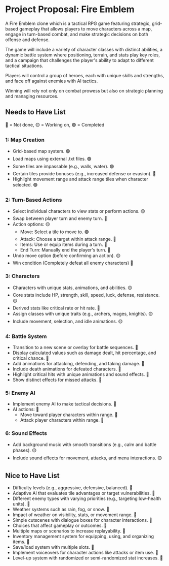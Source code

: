 # Project Proposal: Fire Emblem 
A Fire Emblem clone which is a tactical RPG game featuring strategic, grid-based gameplay that allows players to move characters across a map, engage in turn-based combat, and make strategic decisions on both offense and defense. 

The game will include a variety of character classes with distinct abilities, a dynamic battle system where positioning, terrain, and stats play key roles, and a campaign that challenges the player's ability to adapt to different tactical situations. 

Players will control a group of heroes, each with unique skills and strengths, and face off against enemies with AI tactics. 

Winning will rely not only on combat prowess but also on strategic planning and managing resources.

## Needs to Have List
🔴 = Not done, 🟡 = Working on, 🟢 = Completed

### 1: Map Creation
- Grid-based map system. 🟢
- Load maps using external .txt files. 🟢
- Some tiles are impassable (e.g., walls, water). 🟢
- Certain tiles provide bonuses (e.g., increased defense or evasion). 🔴
- Highlight movement range and attack range tiles when character selected. 🟢

### 2: Turn-Based Actions
- Select individual characters to view stats or perform actions. 🟡
- Swap between player turn and enemy turn. 🔴
- Action options: 🟡
  - Move: Select a tile to move to. 🟢
  - Attack: Choose a target within attack range. 🔴
  - Items: Use or equip items during a turn. 🔴
  - End Turn: Manually end the player's turn. 🔴
- Undo move option (before confirming an action). 🟡
- Win condition (Completely defeat all enemy characters) 🔴

### 3: Characters
- Characters with unique stats, animations, and abilities. 🟡
- Core stats include HP, strength, skill, speed, luck, defense, resistance. 🟡
- Derived stats like critical rate or hit rate. 🔴
- Assign classes with unique traits (e.g., archers, mages, knights). 🟡
- Include movement, selection, and idle animations. 🟡

### 4: Battle System
- Transition to a new scene or overlay for battle sequences. 🔴
- Display calculated values such as damage dealt, hit percentage, and critical chance. 🔴
- Add animations for attacking, defending, and taking damage. 🔴
- Include death animations for defeated characters. 🔴 
- Highlight critical hits with unique animations and sound effects. 🔴
- Show distinct effects for missed attacks. 🔴

### 5: Enemy AI
- Implement enemy AI to make tactical decisions. 🔴
- AI actions: 🔴
  - Move toward player characters within range. 🔴
  - Attack player characters within range. 🔴

### 6: Sound Effects
- Add background music with smooth transitions (e.g., calm and battle phases). 🟡
- Include sound effects for movement, attacks, and menu interactions. 🟡

## Nice to Have List
- Difficulty levels (e.g., aggressive, defensive, balanced). 🔴
- Adaptive AI that evaluates tile advantages or target vulnerabilities. 🔴
- Different enemy types with varying priorities (e.g., targeting low-health units). 🔴
- Weather systems such as rain, fog, or snow. 🔴
- Impact of weather on visibility, stats, or movement range. 🔴
- Simple cutscenes with dialogue boxes for character interactions. 🔴
- Choices that affect gameplay or outcomes. 🔴
- Multiple maps or scenarios to increase replayability. 🔴
- Inventory management system for equipping, using, and organizing items. 🔴
- Save/load system with multiple slots. 🔴
- Implement voiceovers for character actions like attacks or item use. 🔴
- Level-up system with randomized or semi-randomized stat increases. 🔴